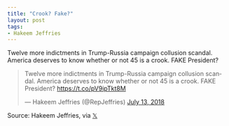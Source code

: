 ```yaml
---
title: "Crook? Fake?"
layout: post
tags:
- Hakeem Jeffries
---
```


Twelve more indictments in Trump-Russia campaign collusion scandal. America deserves to know whether or not 45 is a crook. FAKE President?

<blockquote class="twitter-tweet"><p lang="en" dir="ltr">Twelve more indictments in Trump-Russia campaign collusion scandal. America deserves to know whether or not 45 is a crook. FAKE President? <a href="https://t.co/pV9ipTkt8M">https://t.co/pV9ipTkt8M</a></p>&mdash; Hakeem Jeffries (@RepJeffries) <a href="https://twitter.com/RepJeffries/status/1017858608556576770?ref_src=twsrc%5Etfw">July 13, 2018</a></blockquote> <script async src="https://platform.twitter.com/widgets.js" charset="utf-8"></script>

Source: Hakeem Jeffries, via [&#x1D54F;](https://x.com)
